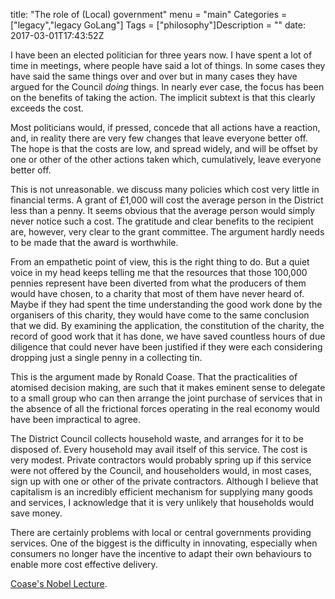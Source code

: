 title: "The role of (Local) government"
menu = "main"
Categories = ["legacy","legacy GoLang"]
Tags = ["philosophy"]Description = ""
date: 2017-03-01T17:43:52Z



I have been an elected politician for three years now. I have spent a lot of time in meetings, where people have said a lot of things. In some cases they have said the same things over and over but in many cases they have argued for the Council _doing_ things. In nearly ever case, the focus has been on the benefits of taking the action. The implicit subtext is that this clearly exceeds the cost.

Most politicians would, if pressed, concede that all actions have a reaction, and, in reality there are very few changes that leave everyone better off. The hope is that the costs are low, and spread widely, and will be offset by one or other of the other actions taken which, cumulatively, leave everyone better off.

This is not unreasonable. we discuss many policies which cost very little in financial terms. A grant of &pound;1,000 will cost the average person in the District less than a penny. It seems obvious that the average person would simply never notice such a cost. The gratitude and clear benefits to the recipient are, however, very clear to the grant committee. The argument hardly needs to be made that the award is worthwhile. 

From an empathetic point of view, this is the right thing to do. But a quiet voice in my head keeps telling me that the resources that those 100,000 pennies represent have been diverted from what the producers of them would have chosen, to a charity that most of them have never heard of. Maybe if they had spent the time understanding the good work done by the organisers of this charity, they would have come to the same conclusion that we did. By examining the application, the constitution of the charity, the record of good work that it has done, we have saved countless hours of due diligence that could never have been justified if they were each considering dropping just a single penny in a collecting tin.

This is the argument made by Ronald Coase. That the practicalities of atomised decision making, are such that it makes eminent sense to delegate to a small group who can then arrange the joint purchase of services that in the absence of all the frictional forces operating in the real economy would have been impractical to agree.

The District Council collects household waste, and arranges for it to be disposed of. Every household may avail itself of this service. The cost is very modest. Private contractors would probably spring up if this service were not offered by the Council, and householders would, in most cases, sign up with one or other of the private contractors. Although I believe that capitalism is an incredibly efficient mechanism for supplying many goods and services, I acknowledge that it is very unlikely that households would save money. 

There are certainly problems with local or central governments providing services. One of the biggest is the difficulty in innovating, especially when consumers no longer have the incentive to adapt their own behaviours to enable more cost effective delivery. 

[Coase's Nobel Lecture](http://www.nobelprize.org/nobel_prizes/economic-sciences/laureates/1991/coase-lecture.html).